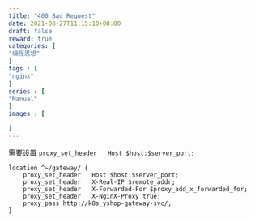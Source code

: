 ```yaml
---
title: "400 Bad Request"
date: 2021-08-27T11:15:10+08:00
draft: false
reward: true
categories: [
"编程思想"
]
tags : [
"nginx"
]
series : [
"Manual"
]
images : [

]
---
```


[comment]: <> (# 400 Bad Request)

需要设置 `proxy_set_header   Host $host:$server_port;`

```shell
location ^~/gateway/ {
    proxy_set_header   Host $host:$server_port;
    proxy_set_header   X-Real-IP $remote_addr;
    proxy_set_header   X-Forwarded-For $proxy_add_x_forwarded_for;
    proxy_set_header   X-NginX-Proxy true;
    proxy_pass http://k8s_yshop-gateway-svc/;
}
```

 

